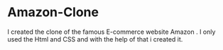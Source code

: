 # Amazon-Clone
I created the clone of the famous E-commerce website Amazon . I only used the Html and CSS and with the help of that i created it.

